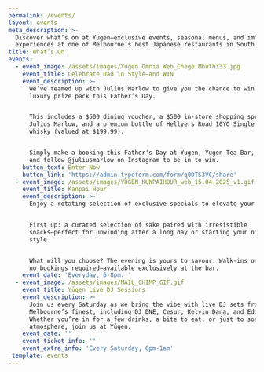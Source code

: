 ```yaml
---
permalink: /events/
layout: events
meta_description: >-
  Discover what’s on at Yugen—exclusive events, seasonal menus, and immersive
  experiences at one of Melbourne’s best Japanese restaurants in South Yarra.
title: What’s On
events:
  - event_image: /assets/images/Yugen Omnia Web_Chege Mbuthi33.jpg
    event_title: Celebrate Dad in Style–and WIN
    event_description: >-
      We’ve teamed up with Julius Marlow to give you the chance to win a $1,200
      luxury prize pack this Father’s Day.


      This includes a $500 dining voucher, a $500 in-store shopping spree at
      Julius Marlow, and a premium bottle of Hellyers Road 10YO Single Malt
      whisky (valued at $199.99).


      Simply make a booking this Father's Day at Yugen, Yugen Tea Bar, or Omnia
      and follow @juliusmarlow on Instagram to be in to win.
    button_text: Enter Now
    button_link: 'https://admin.typeform.com/form/q0DTS3VC/share'
  - event_image: /assets/images/YUGEN_KUNPAIHOUR_web_15.04.2025_v1.gif
    event_title: Kanpai Hour
    event_description: >-
      Enjoy a rotating selection of exclusive specials to elevate your evening.


      First up: a curated selection of sake paired with irresistible
      snacks—perfect for unwinding after a long day or starting your night in
      style.


      What will you choose? The evening is yours to savour. Walk-ins only, with
      no bookings required—available exclusively at the bar.
    event_date: 'Everyday, 6-8pm. '
  - event_image: /assets/images/MAIL_CHIMP_GIF.gif
    event_title: Yūgen Live DJ Sessions
    event_description: >-
      Join us every Saturday as we bring the vibe with live DJ sets from
      Melbourne’s finest, including DJ DNE, Cesur, Kelvin Dana, and Edd Fisher.
      Whether you’re in for a few drinks, a bite to eat, or just to soak up the
      atmosphere, join us at Yūgen.
    event_date: ''
    event_ticket_info: ''
    event_extra_info: 'Every Saturday, 6pm-1am'
_template: events
---
```


